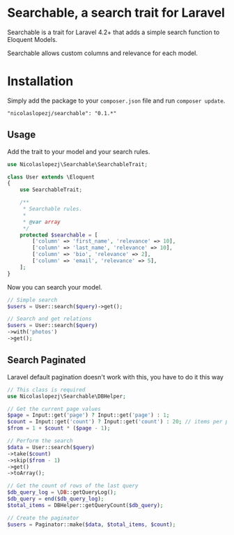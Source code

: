 Searchable, a search trait for Laravel
==========================================

Searchable is a trait for Laravel 4.2+ that adds a simple search function to Eloquent Models.

Searchable allows custom columns and relevance for each model.

# Installation

Simply add the package to your `composer.json` file and run `composer update`.

```
"nicolaslopezj/searchable": "0.1.*"
```

## Usage

Add the trait to your model and your search rules.

```php
use Nicolaslopezj\Searchable\SearchableTrait;

class User extends \Eloquent
{
	use SearchableTrait;

    /**
     * Searchable rules.
     *
     * @var array
     */
    protected $searchable = [
        ['column' => 'first_name', 'relevance' => 10],
        ['column' => 'last_name', 'relevance' => 10],
        ['column' => 'bio', 'relevance' => 2],
        ['column' => 'email', 'relevance' => 5],
    ];
}
```

Now you can search your model.

```php
// Simple search
$users = User::search($query)->get();

// Search and get relations
$users = User::search($query)
->with('photos')
->get();
```


## Search Paginated

Laravel default pagination doesn't work with this, you have to do it this way

```php
// This class is required
use Nicolaslopezj\Searchable\DBHelper;
```

```php
// Get the current page values
$page = Input::get('page') ? Input::get('page') : 1;
$count = Input::get('count') ? Input::get('count') : 20; // items per page
$from = 1 + $count * ($page - 1);

// Perform the search
$data = User::search($query)
->take($count)
->skip($from - 1)
->get()
->toArray();

// Get the count of rows of the last query
$db_query_log = \DB::getQueryLog();
$db_query = end($db_query_log);
$total_items = DBHelper::getQueryCount($db_query);

// Create the paginator
$users = Paginator::make($data, $total_items, $count);
```